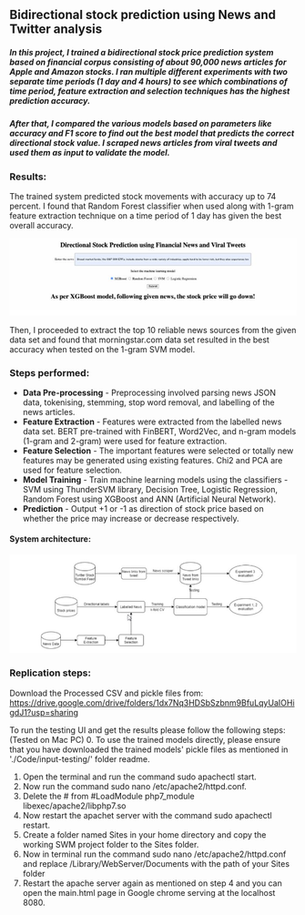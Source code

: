 ## Bidirectional stock prediction using News and Twitter analysis

##### In this project, I trained a bidirectional stock price prediction system based on financial corpus consisting of about 90,000 news articles for Apple and Amazon stocks. I ran multiple different experiments with two separate time periods (1 day and 4 hours) to see which combinations of time period, feature extraction and selection techniques has the highest prediction accuracy. 
##### After that, I compared the various models based on parameters like accuracy and F1 score to find out the best model that predicts the correct directional stock value. I scraped news articles from viral tweets and used them as input to validate the model.

### Results:
The trained system predicted stock movements with accuracy up to 74 percent. I found that Random Forest classifier when used along with 1-gram feature extraction technique on a time period of 1 day has given the best overall accuracy. 

![results](Images/results.jpg)

Then, I proceeded to extract the top 10 reliable news sources from the given data set and found that morningstar.com data set resulted in the best accuracy when tested on the 1-gram SVM model.

### Steps performed:
- **Data Pre-processing** - Preprocessing involved parsing news JSON data, tokenising, stemming, stop word removal, and labelling of the news articles. 
- **Feature Extraction** - Features were extracted from the labelled news data set. BERT pre-trained with FinBERT, Word2Vec, and n-gram models (1-gram and 2-gram) were used for feature extraction.
- **Feature Selection** - The important features were selected or totally new features may be generated using existing features. Chi2 and PCA are used for feature selection.
- **Model Training** - Train machine learning models using the classifiers - SVM using ThunderSVM library, Decision Tree, Logistic Regression, Random Forest using XGBoost and ANN (Artificial Neural Network).
- **Prediction** - Output +1 or -1 as direction of stock price based on whether the price may increase or decrease respectively.

#### System architecture:
![system architecure](Images/architecture.jpg)

### Replication steps:
Download the Processed CSV and pickle files from: 
https://drive.google.com/drive/folders/1dx7Nq3HDSbSzbnm9BfuLqyUaIOHigdJ1?usp=sharing

To run the testing UI and get the results please follow the following steps: (Tested on Mac PC) 
0. To use the trained models directly, please ensure that you have downloaded the trained models' pickle files as mentioned in './Code/input-testing/' folder readme.
1. Open the terminal and run the command sudo apachectl start.
2. Now run the command sudo nano /etc/apache2/httpd.conf.
3. Delete the # from #LoadModule php7_module libexec/apache2/libphp7.so
4. Now restart the apachet server with the command sudo apachectl restart.
5. Create a folder named Sites in your home directory and copy the working SWM project folder to the Sites folder.
6. Now in terminal run the command sudo nano /etc/apache2/httpd.conf and replace /Library/WebServer/Documents with the path of your Sites folder
7. Restart the apache server again as mentioned on step 4 and you can open the main.html page in Google chrome serving at the localhost 8080.


